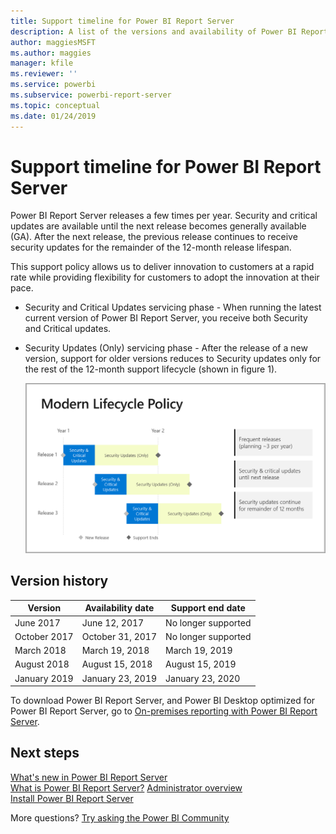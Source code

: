 ```yaml
---
title: Support timeline for Power BI Report Server
description: A list of the versions and availability of Power BI Report Server.
author: maggiesMSFT
ms.author: maggies
manager: kfile
ms.reviewer: ''
ms.service: powerbi
ms.subservice: powerbi-report-server
ms.topic: conceptual
ms.date: 01/24/2019
---
```


# Support timeline for Power BI Report Server

Power BI Report Server releases a few times per year. Security and critical updates are available until the next release becomes generally available (GA). After the next release, the previous release continues to receive security updates for the remainder of the 12-month release lifespan.

This support policy allows us to deliver innovation to customers at a rapid rate while providing flexibility for customers to adopt the innovation at their pace.

* Security and Critical Updates servicing phase - When running the latest current version of Power BI Report Server, you receive both Security and Critical updates.
* Security Updates (Only) servicing phase - After the release of a new version, support for older versions reduces to Security updates only for the rest of the 12-month support lifecycle (shown in figure 1).

    ![Graph illustrating the support timeframe](media/support-timeline/report-server-support-timeline-overall.png)

## Version history

| **Version** | **Availability date** | **Support end date** |
| --- | --- | --- |
| June 2017 |June 12, 2017 |No longer supported |
| October 2017 |October 31, 2017 | No longer supported |
| March 2018 | March 19, 2018 | March 19, 2019 |
| August 2018 | August 15, 2018 | August 15, 2019 |
| January 2019 | January 23, 2019 | January 23, 2020 |

To download Power BI Report Server, and Power BI Desktop optimized for Power BI Report Server, go to [On-premises reporting with Power BI Report Server](https://powerbi.microsoft.com/report-server/).

## Next steps
[What's new in Power BI Report Server](whats-new.md)  
[What is Power BI Report Server?](get-started.md)
[Administrator overview](admin-handbook-overview.md)  
[Install Power BI Report Server](install-report-server.md)  

More questions? [Try asking the Power BI Community](https://community.powerbi.com/)
